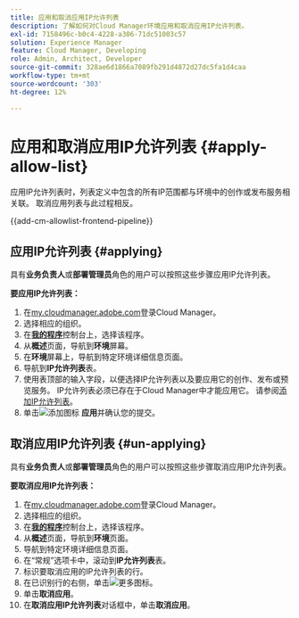 ```yaml
---
title: 应用和取消应用IP允许列表
description: 了解如何对Cloud Manager环境应用和取消应用IP允许列表。
exl-id: 7158496c-b0c4-4228-a306-71dc51003c57
solution: Experience Manager
feature: Cloud Manager, Developing
role: Admin, Architect, Developer
source-git-commit: 328ae6d1866a7089fb291d4872d27dc5fa1d4caa
workflow-type: tm+mt
source-wordcount: '303'
ht-degree: 12%

---
```



# 应用和取消应用IP允许列表 {#apply-allow-list}

应用IP允许列表时，列表定义中包含的所有IP范围都与环境中的创作或发布服务相关联。 取消应用列表与此过程相反。

{{add-cm-allowlist-frontend-pipeline}}

## 应用IP允许列表 {#applying}

具有&#x200B;**业务负责人**&#x200B;或&#x200B;**部署管理员**&#x200B;角色的用户可以按照这些步骤应用IP允许列表。

**要应用IP允许列表：**

1. 在[my.cloudmanager.adobe.com](https://my.cloudmanager.adobe.com/)登录Cloud Manager。
1. 选择相应的组织。
1. 在&#x200B;**[我的程序](/help/implementing/cloud-manager/navigation.md#my-programs)**&#x200B;控制台上，选择该程序。
1. 从&#x200B;**概述**&#x200B;页面，导航到&#x200B;**环境**&#x200B;屏幕。
1. 在&#x200B;**环境**&#x200B;屏幕上，导航到特定环境详细信息页面。
1. 导航到&#x200B;**IP允许列表**&#x200B;表。
1. 使用表顶部的输入字段，以便选择IP允许列表以及要应用它的创作、发布或预览服务。
IP允许列表必须已存在于Cloud Manager中才能应用它。 请参阅[添加IP允许列表](/help/implementing/cloud-manager/ip-allow-lists/add-ip-allow-lists.md)。
1. 单击![添加图标](https://spectrum.adobe.com/static/icons/workflow_18/Smock_Add_18_N.svg) **应用**&#x200B;并确认您的提交。

## 取消应用IP允许列表 {#un-applying}

具有&#x200B;**业务负责人**&#x200B;或&#x200B;**部署管理员**&#x200B;角色的用户可以按照这些步骤取消应用IP允许列表。

**要取消应用IP允许列表：**

1. 在[my.cloudmanager.adobe.com](https://my.cloudmanager.adobe.com/)登录Cloud Manager。
1. 选择相应的组织。
1. 在&#x200B;**[我的程序](/help/implementing/cloud-manager/navigation.md#my-programs)**&#x200B;控制台上，选择该程序。
1. 从&#x200B;**概述**&#x200B;页面，导航到&#x200B;**环境**&#x200B;页面。
1. 导航到特定环境详细信息页面。
1. 在“常规”选项卡中，滚动到&#x200B;**IP允许列表**&#x200B;表。
1. 标识要取消应用的IP允许列表的行。
1. 在已识别行的右侧，单击![更多图标](https://spectrum.adobe.com/static/icons/workflow_18/Smock_More_18_N.svg)。
1. 单击&#x200B;**取消应用**。
1. 在&#x200B;**取消应用IP允许列表**&#x200B;对话框中，单击&#x200B;**取消应用**。

